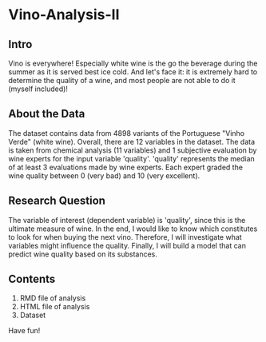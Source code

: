 # Vino-Analysis-II

## Intro
Vino is everywhere! Especially white wine is the go the beverage during the summer as it is served best ice cold.
And let's face it: it is extremely hard to determine the quality of a wine, and most people are not able to do it (myself included)!

## About the Data
The dataset contains data from 4898 variants of the Portuguese "Vinho Verde" (white wine). Overall, there are 12 variables in the dataset.
The data is taken from chemical analysis (11 variables) and 1 subjective evaluation by wine experts for the input variable 'quality'.
'quality' represents the median of at least 3 evaluations made by wine experts. Each expert graded the wine quality between 0 (very bad) and 10 (very excellent).

## Research Question

The variable of interest (dependent variable) is 'quality', since this is the ultimate measure of wine.
In the end, I would like to know which constitutes to look for when buying the next vino.
Therefore, I will investigate what variables might influence the quality.
Finally, I will build a model that can predict wine quality based on its substances.

## Contents

1. RMD file of analysis
2. HTML file of analysis
3. Dataset

Have fun!

